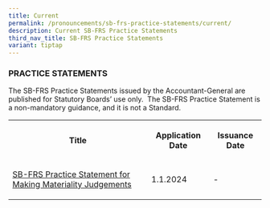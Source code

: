 ```yaml
---
title: Current
permalink: /pronouncements/sb-frs-practice-statements/current/
description: Current SB-FRS Practice Statements
third_nav_title: SB-FRS Practice Statements
variant: tiptap
---
```

<h3>PRACTICE STATEMENTS</h3>
<p>The SB-FRS Practice Statements issued by the Accountant-General are published
for Statutory Boards’ use only.&nbsp; The SB-FRS Practice Statement is
a non-mandatory guidance, and it is not a Standard.</p>
<table>
<tbody>
<tr>
<th rowspan="1" colspan="1">
<p>Title</p>
</th>
<th rowspan="1" colspan="1">
<p>Application Date</p>
</th>
<th rowspan="1" colspan="1">
<p>Issuance Date</p>
</th>
</tr>
<tr>
<td rowspan="1" colspan="1">
<p><a href="/files/Docs/Default Source/Sb Frs Practice Statements/SB_FRS_Practice_Statement_2.pdf" rel="noopener noreferrer nofollow" target="_blank">SB-FRS Practice Statement for Making Materiality Judgements </a>
</p>
</td>
<td rowspan="1" colspan="1">
<p>1.1.2024</p>
</td>
<td rowspan="1" colspan="1">
<p>-</p>
</td>
</tr>
</tbody>
</table>
<p></p>